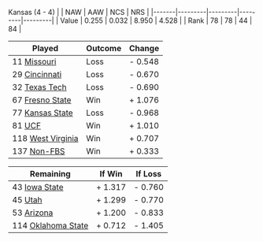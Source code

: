 Kansas (4 - 4)
|       |   NAW   |   AAW   |   NCS   |   NRS   |
|-------|---------|---------|---------|---------|
| Value |   0.255 |   0.032 |   8.950 |   4.528 |
| Rank  |      78 |      78 |      44 |      84 |

| Played                    | Outcome    |  Change  |
|---------------------------|------------|----------|
|  11 [Missouri              ](Missouri.md)| Loss       | -  0.548 |
|  29 [Cincinnati            ](Cincinnati.md)| Loss       | -  0.670 |
|  32 [Texas Tech            ](TexasTech.md)| Loss       | -  0.690 |
|  67 [Fresno State          ](FresnoState.md)| Win        | +  1.076 |
|  77 [Kansas State          ](KansasState.md)| Loss       | -  0.968 |
|  81 [UCF                   ](UCF.md)| Win        | +  1.010 |
| 118 [West Virginia         ](WestVirginia.md)| Win        | +  0.707 |
| 137 [Non-FBS               ](NonFBS.md)| Win        | +  0.333 |

| Remaining                 |  If Win  |  If Loss |
|---------------------------|----------|----------|
|  43 [Iowa State            ](IowaState.md)| +  1.317 | -  0.760 |
|  45 [Utah                  ](Utah.md)| +  1.299 | -  0.770 |
|  53 [Arizona               ](Arizona.md)| +  1.200 | -  0.833 |
| 114 [Oklahoma State        ](OklahomaState.md)| +  0.712 | -  1.405 |

